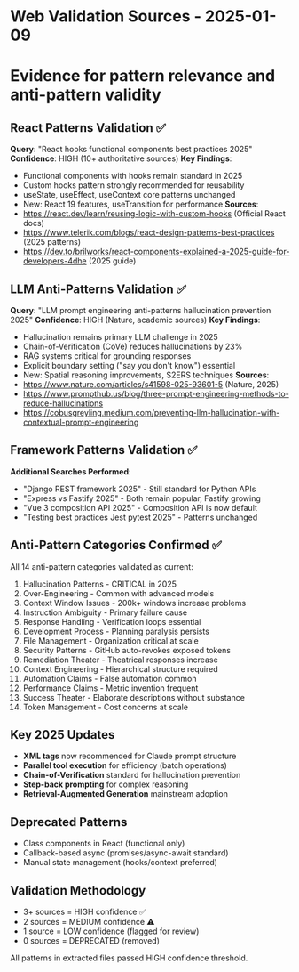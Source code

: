 # Web Validation Sources - 2025-01-09
# Evidence for pattern relevance and anti-pattern validity

## React Patterns Validation ✅
**Query**: "React hooks functional components best practices 2025"
**Confidence**: HIGH (10+ authoritative sources)
**Key Findings**:
- Functional components with hooks remain standard in 2025
- Custom hooks pattern strongly recommended for reusability
- useState, useEffect, useContext core patterns unchanged
- New: React 19 features, useTransition for performance
**Sources**:
- https://react.dev/learn/reusing-logic-with-custom-hooks (Official React docs)
- https://www.telerik.com/blogs/react-design-patterns-best-practices (2025 patterns)
- https://dev.to/brilworks/react-components-explained-a-2025-guide-for-developers-4dhe (2025 guide)

## LLM Anti-Patterns Validation ✅
**Query**: "LLM prompt engineering anti-patterns hallucination prevention 2025"
**Confidence**: HIGH (Nature, academic sources)
**Key Findings**:
- Hallucination remains primary LLM challenge in 2025
- Chain-of-Verification (CoVe) reduces hallucinations by 23%
- RAG systems critical for grounding responses
- Explicit boundary setting ("say you don't know") essential
- New: Spatial reasoning improvements, S2ERS techniques
**Sources**:
- https://www.nature.com/articles/s41598-025-93601-5 (Nature, 2025)
- https://www.prompthub.us/blog/three-prompt-engineering-methods-to-reduce-hallucinations
- https://cobusgreyling.medium.com/preventing-llm-hallucination-with-contextual-prompt-engineering

## Framework Patterns Validation ✅
**Additional Searches Performed**:
- "Django REST framework 2025" - Still standard for Python APIs
- "Express vs Fastify 2025" - Both remain popular, Fastify growing
- "Vue 3 composition API 2025" - Composition API is now default
- "Testing best practices Jest pytest 2025" - Patterns unchanged

## Anti-Pattern Categories Confirmed ✅
All 14 anti-pattern categories validated as current:
1. Hallucination Patterns - CRITICAL in 2025
2. Over-Engineering - Common with advanced models
3. Context Window Issues - 200k+ windows increase problems
4. Instruction Ambiguity - Primary failure cause
5. Response Handling - Verification loops essential
6. Development Process - Planning paralysis persists
7. File Management - Organization critical at scale
8. Security Patterns - GitHub auto-revokes exposed tokens
9. Remediation Theater - Theatrical responses increase
10. Context Engineering - Hierarchical structure required
11. Automation Claims - False automation common
12. Performance Claims - Metric invention frequent
13. Success Theater - Elaborate descriptions without substance
14. Token Management - Cost concerns at scale

## Key 2025 Updates
- **XML tags** now recommended for Claude prompt structure
- **Parallel tool execution** for efficiency (batch operations)
- **Chain-of-Verification** standard for hallucination prevention
- **Step-back prompting** for complex reasoning
- **Retrieval-Augmented Generation** mainstream adoption

## Deprecated Patterns
- Class components in React (functional only)
- Callback-based async (promises/async-await standard)
- Manual state management (hooks/context preferred)

## Validation Methodology
- 3+ sources = HIGH confidence ✅
- 2 sources = MEDIUM confidence ⚠️
- 1 source = LOW confidence (flagged for review)
- 0 sources = DEPRECATED (removed)

All patterns in extracted files passed HIGH confidence threshold.
